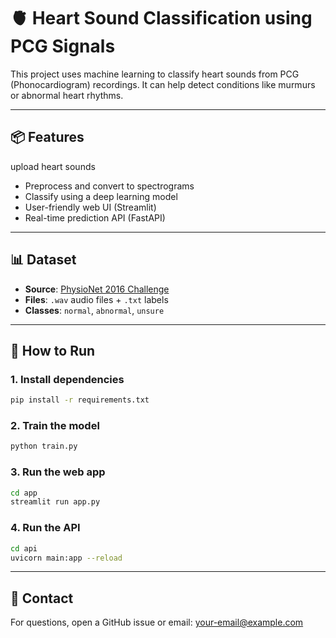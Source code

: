 # 🫀 Heart Sound Classification using PCG Signals

This project uses machine learning to classify heart sounds from PCG (Phonocardiogram) recordings. It can help detect conditions like murmurs or abnormal heart rhythms.

---

## 📦 Features

 upload heart sounds
- Preprocess and convert to spectrograms
- Classify using a deep learning model
- User-friendly web UI (Streamlit)
- Real-time prediction API (FastAPI)

---



## 📊 Dataset

- **Source**: [PhysioNet 2016 Challenge](https://physionet.org/content/challenge-2016/)
- **Files**: `.wav` audio files + `.txt` labels
- **Classes**: `normal`, `abnormal`, `unsure`

---

## 🚀 How to Run

### 1. Install dependencies
```bash
pip install -r requirements.txt
```

### 2. Train the model
```bash
python train.py
```

### 3. Run the web app
```bash
cd app
streamlit run app.py
```

### 4. Run the API
```bash
cd api
uvicorn main:app --reload
```

---

## 📧 Contact

For questions, open a GitHub issue or email: [your-email@example.com](mailto:your-email@example.com)

